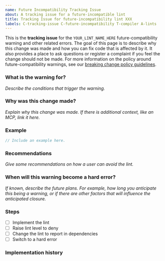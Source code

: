 ```yaml
---
name: Future Incompatibility Tracking Issue
about: A tracking issue for a future-incompatible lint
title: Tracking Issue for future-incompatibility lint XXX
labels: C-tracking-issue C-future-incompatibility T-compiler A-lints
---
```

<!--
Thank you for creating a future-incompatible tracking issue! 📜 These issues
are for lints that implement a future-incompatible warning.

Remember to add team labels to the tracking issue.
For something that affects the language, this would be `T-lang`, and for libs
it would be `T-libs-api`.
Also check for any `A-` labels to add.
-->

This is the **tracking issue** for the `YOUR_LINT_NAME_HERE` future-compatibility warning and other related errors. The goal of this page is to describe why this change was made and how you can fix code that is affected by it. It also provides a place to ask questions or register a complaint if you feel the change should not be made. For more information on the policy around future-compatibility warnings, see our [breaking change policy guidelines][guidelines].

[guidelines]: https://rustc-dev-guide.rust-lang.org/bug-fix-procedure.html

### What is the warning for?

*Describe the conditions that trigger the warning.*

### Why was this change made?

*Explain why this change was made. If there is additional context, like an MCP, link it here.*

### Example

```rust
// Include an example here.
```

### Recommendations

*Give some recommendations on how a user can avoid the lint.*

### When will this warning become a hard error?

*If known, describe the future plans. For example, how long you anticipate this being a warning, or if there are other factors that will influence the anticipated closure.*

### Steps

- [ ] Implement the lint
- [ ] Raise lint level to deny
- [ ] Change the lint to report in dependencies
- [ ] Switch to a hard error

### Implementation history

<!--
Include a list of all the PRs that were involved in implementing the lint.
-->
